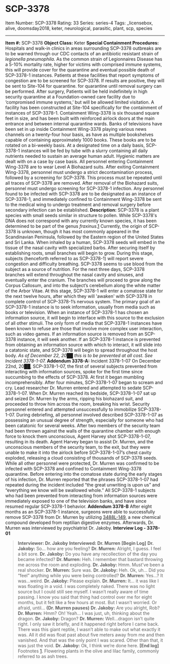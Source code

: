 # SCP-3378
Item Number: SCP-3378
Rating: 33
Series: series-4
Tags: _licensebox, alive, doomsday2018, keter, neurological, parasitic, plant, scp, species

---

**Item #:** SCP-3378
**Object Class:** Keter
**Special Containment Procedures:** Hospitals and walk-in clinics in areas surrounding SCP-3378 outbreaks are to be warned through our CDC contacts of an antibiotic resistant strain of _legionella pneumophila_. As the common strain of Legionnaires Disease has a 5-10% mortality rate, higher for victims with comprised immune systems, this will provide cover for the quarantine and eventual possible death of SCP-3378-1 instances.
Patients at these facilities that report symptoms of congestion are to be screened for SCP-3378. If results are positive, they will be sent to Site-104 for quarantine. for quarantine until removal surgery can be performed. After surgery, Patients will be held indefinitely in high security quarantine at a Foundation-owned care facility due to ‘compromised immune systems,’ but will be allowed limited visitation.
A facility has been constructed at Site-104 specifically for the containment of instances of SCP-3378-1. Containment Wing-3378 is six thousand square feet in size, and has been built with reinforced airlock doors at the main entrance and between internal quarantine wards. Banks of televisions have been set in up inside Containment Wing-3378 playing various news channels on a twenty-four hour basis, as have as multiple bookshelves capable of containing approximately 1000 books. These books are to be rotated on a bi-weekly basis. At a designated time on a daily basis, SCP-3378-1 instances will be fed by tube with a slurry containing all daily nutrients needed to sustain an average human adult. Hygienic matters are dealt with on a case by case basis.
All personnel entering Containment Wing-3378 are to wear Level A Biohazard suits. After exiting Containment Wing-3378, personnel must undergo a strict decontamination process, followed by a screening for SCP-3378. This process must be repeated until all traces of SCP-3378 are removed. After removal of the Biohazard suits, personnel must undergo screening for SCP-3378-1 infection. Any personnel found to be infected with SCP-3378 are to be designated as an instance of SCP-3378-1, and immediately confined to Containment Wing-3378 be sent to the medical wing to undergo treatment and removal surgery before secondary infection can be established.
**Description:** SCP-3378 is a plant species with small seeds similar in structure to pollen. While SCP-3378's DNA does not correspond with any currently known species, it has been determined to be part of the genus _fraxinus_.[1](javascript:;) Currently, the origin of SCP-3378 is unknown, though it has most commonly appeared in the Scandinavian Peninsula, followed by the Eastern region of the United States and Sri Lanka.
When inhaled by a human, SCP-3378 seeds will embed in the tissue of the nasal cavity with specialized barbs. After securing itself by establishing roots, small branches will begin to grow. During this stage, subjects (henceforth referred to as SCP-3378-1) will report severe congestion and difficulty breathing. SCP-3378 seems to use blood from the subject as a source of nutrition. For the next three days, SCP-3378 branches will extend throughout the nasal cavity and sinuses, and eventually enter the cranium. The branches will proceed to grow along the Corpus Callosum, and into the subject’s cerebellum along the white matter of the Arbor Vitae. At this stage, SCP-3378-1 will enter a comatose state for the next twelve hours, after which they will 'awaken' with SCP-3378 in complete control of SCP-3378-1’s nervous system.
The primary goal of an SCP-3378-1 instance is to seek information, usually from media such as books or television. When an instance of SCP-3378-1 has chosen an information source, it will begin to interface with this source to the exclusion of all other stimuli. The only form of media that SCP-3378-1 instances have been known to refuse are those that involve more complex user interaction, such as video games. If an information source is removed from an SCP-3378 instance, it will seek another. If an SCP-3378-1 instance is prevented from obtaining an information source with which to interact, it will slide into a catatonic state, and SCP-3378 will begin to spread throughout the host body. _As of December 22, 20██ this is to be prevented at all cost. See Incident 3378-1-07._
**Addendum 3378-A:** Incident 3378-1-07
On December 22nd, 20██, SCP-3378-1-07, the first of several subjects prevented from interacting with information sources, spoke for the first time since succumbing to the effects of SCP-3378. At first it began mumbling incomprehensibly. After four minutes, SCP-3378-1-07 began to scream and cry. Lead researcher Dr. Murren entered and attempted to sedate SCP-3378-1-07. When Dr. Murren reached its bedside, SCP-3378-1-07 sat up and seized Dr. Murren by the arms, ripping his biohazard suit, and proceeded to throw him across the room, breaking his wrist. Security personnel entered and attempted unsuccessfully to immobilize SCP-3378-1-07. During debriefing, all personnel involved described SCP-3378-1-07 as possessing an unusual degree of strength, especially for someone who had been catatonic for several weeks. After two members of the security team had been thrown against the walls of the quarantine chamber with enough force to knock them unconscious, Agent Harvey shot SCP-3378-1-07, resulting in its death.
Agent Harvey began to assist Dr. Murren, and the unconscious members of the security team, to the exit, but they were unable to make it into the airlock before SCP-3378-1-07’s chest cavity exploded, releasing a cloud consisting of thousands of SCP-3378 seeds. While all other personnel were protected, Dr. Murren was confirmed to be infected with SCP-3378 and confined to Containment Wing-3378 quarantine. Before entering into the comatose state during the early stages of his infection, Dr. Murren reported that the phrases SCP-3378-1-07 had repeated during the incident included “the great unwriting is upon us” and “everything we know will be swallowed whole.”
All SCP-3378-1 subjects who had been prevented from interacting from information sources were immediately exposed to one of the television banks, and have since resumed regular SCP-3378-1 behavior.
**Addendum 3378-B**
After eight months as an SCP-3378-1 instance, surgeons were able to successfully remove SCP-3378 from Dr. Murren by utilizing [3488L-149](http://www.scp-wiki.net/scp-3488), a new chemical compound developed from reptilian digestive enzymes. Afterwards, Dr. Murren was interviewed by psychiatrist Dr. Jakoby.
**Interview Log - 3378-01**
> **Interviewer: Dr. Jakoby**
> **Interviewed: Dr. Murren**
> **[Begin Log]**
> **Dr. Jakoby:** So… how are you feeling?
> **Dr. Murren:** Alright, I guess. I feel a bit sore.
> **Dr. Jakoby:** Do you have any recollection of the day you became infected?
> **Dr. Murren:** Heh. I remember that bastard throwing me across the room and exploding.
> **Dr. Jakoby:** Hmm. Must’ve been a real shocker.
> **Dr. Murren:** Sure was.
> **Dr. Jakoby:** Heh. Ok, uh… Did you “feel” anything while you were being controlled?
> **Dr. Murren:** Yes…? It was…weird.
> **Dr. Jakoby:** Please explain.
> **Dr. Murren:** It… it was like I was floating in a void. I was completely naked. There was no light source but I could still see myself. I wasn’t really aware of time passing. I know you said that thing had control over me for eight months, but it felt like a few hours at most. But I wasn’t worried. Or afraid, until…
> **(Dr. Murren pauses)**
> **Dr. Jakoby:** Are you alright, Rob?
> **Dr. Murren:** Hmm? Oh! Yeah… I was just, uh, thinking about the dragon.
> **Dr. Jakoby:** Dragon?
> **Dr. Murren:** Well…dragon isn’t quite right. I only saw it briefly, and it happened right before I came back. There was this giant reptile, I wasn’t able to make out what exactly it was. All it did was float past about five meters away from me and then vanished. And that was the only point I was scared. Other than that, it was just the void.
> **Dr. Jakoby:** Ok, I think we’re done here.
> **[End log]**
Footnotes
[1](javascript:;). Flowering plants in the olive and lilac family, commonly referred to as ash trees.